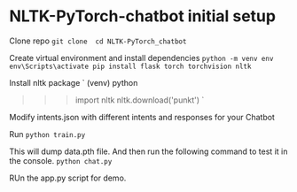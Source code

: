 # NLTK-PyTorch-chatbot initial setup

Clone repo
`
git clone 
cd NLTK-PyTorch_chatbot
`

Create virtual environment and install dependencies
`
python -m venv env
env\Scripts\activate
pip install flask torch torchvision nltk
`

Install nltk package
`
(venv) python
>>> import nltk
>>> nltk.download('punkt')
`

Modify intents.json with different intents and responses for your Chatbot

Run
`
python train.py
`

This will dump data.pth file. And then run the following command to test it in the console.
`
python chat.py
`

RUn the app.py script for demo.
